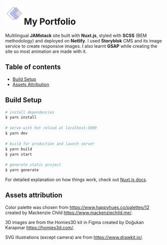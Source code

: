 <img src="https://github.com/claudiabdm/portfolio-2021/blob/main/static/logo.png" width="60" height="60" alt="Claudia Benito's website logo" align="left">

# My Portfolio

Multilingual **JAMstack** site built with **Nuxt.js**, styled with **SCSS** (BEM methodology) and deployed on **Netlify**. I used **Storyblok** CMS and its image service to create responsive images. I also learnt **GSAP** while creating the site so most animation are made with it.

## Table of contents
* [Build Setup](#build-setup)
* [Assets Attribution](#assets-attribution)



## Build Setup

```bash
# install dependencies
$ yarn install

# serve with hot reload at localhost:3000
$ yarn dev

# build for production and launch server
$ yarn build
$ yarn start

# generate static project
$ yarn generate
```

For detailed explanation on how things work, check out [Nuxt.js docs](https://nuxtjs.org).

## Assets attribution

Color palette was chosen from https://www.happyhues.co/palettes/12 created by Mackenzie Child https://www.mackenziechild.me/.

3D images are from the Homies3D kit in Figma created by Doğukan Karapınar https://homies3d.com/.

SVG illustrations (except camera) are from https://www.drawkit.io/.
